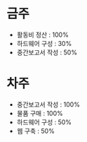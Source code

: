 # 금주 
- 활동비 정산 : 100%
- 하드웨어 구성 : 30%
- 중간보고서 작성 : 50%

# 차주 
- 중간보고서 작성 : 100%
- 물품 구매 : 100%
- 하드웨어 구성 : 50%
- 웹 구축 : 50%

